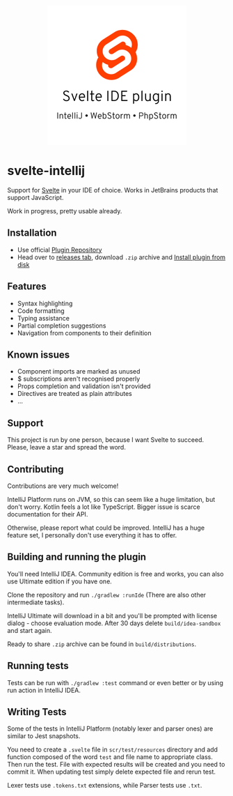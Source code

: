 <p align="center">
  <img width="320" src="./svelte-intellij-header.png" alt="logo of svelte-intellij repository">
</p>

# svelte-intellij

Support for <a href="https://svelte.dev/">Svelte</a> in your IDE of choice. Works in JetBrains products that support JavaScript.

<p>Work in progress, pretty usable already.</p>

## Installation
* Use official [Plugin Repository](https://plugins.jetbrains.com/plugin/12375-svelte)
* Head over to [releases tab](https://github.com/tomblachut/svelte-intellij/releases), download `.zip` archive and [Install plugin from disk](https://www.jetbrains.com/help/webstorm/managing-plugins.html#install_plugin_from_disk)

<h2>Features</h2>

<ul>
    <li>Syntax highlighting</li>
    <li>Code formatting</li>
    <li>Typing assistance</li>
    <li>Partial completion suggestions</li>
    <li>Navigation from components to their definition</li>
</ul>

<h2>Known issues</h2>

<ul>
    <li>Component imports are marked as unused</li>
    <li>$ subscriptions aren't recognised properly</li>
    <li>Props completion and validation isn't provided</li>
    <li>Directives are treated as plain attributes</li>
    <li>...</li>
</ul>

<h2>Support</h2>

This project is run by one person, because I want Svelte to succeed. Please, leave a star and spread the word.

<h2>Contributing</h2>

Contributions are very much welcome! 

IntelliJ Platform runs on JVM, so this can seem like a huge limitation, but don't worry. Kotlin feels a lot like TypeScript. Bigger issue is scarce documentation for their API.

Otherwise, please report what could be improved. IntelliJ has a huge feature set, I personally don't use everything it has to offer.

<h2>Building and running the plugin</h2>

You'll need IntelliJ IDEA. Community edition is free and works, you can also use Ultimate edition if you have one. 

Clone the repository and run `./gradlew :runIde` (There are also other intermediate tasks). 

IntelliJ Ultimate will download in a bit and you'll be prompted with license dialog - choose evaluation mode. After 30 days delete `build/idea-sandbox` and start again.

Ready to share `.zip` archive can be found in `build/distributions`.

<h2>Running tests</h2>

Tests can be run with `./gradlew :test` command or even better or by using run action in IntelliJ IDEA. 

<h2>Writing Tests</h2>

Some of the tests in IntelliJ Platform (notably lexer and parser ones) are similar to Jest snapshots.

You need to create a `.svelte` file in `scr/test/resources` directory and add function composed of the word `test` and file name to appropriate class.
Then run the test. File with expected results will be created and you need to commit it. When updating test simply delete expected file and rerun test.

Lexer tests use `.tokens.txt` extensions, while Parser tests use `.txt`.
